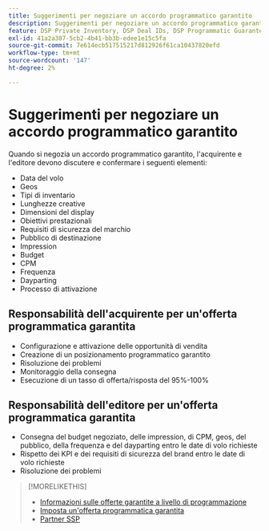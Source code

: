 ```yaml
---
title: Suggerimenti per negoziare un accordo programmatico garantito
description: Suggerimenti per negoziare un accordo programmatico garantito (PG) ed elenchi delle responsabilità di buyer ed editori.
feature: DSP Private Inventory, DSP Deal IDs, DSP Programmatic Guaranteed Deals
exl-id: 41a2a307-5cb2-4b41-bb3b-edee1e15c5fa
source-git-commit: 7e614ecb517515217d812926f61ca10437820efd
workflow-type: tm+mt
source-wordcount: '147'
ht-degree: 2%

---
```


# Suggerimenti per negoziare un accordo programmatico garantito

Quando si negozia un accordo programmatico garantito, l&#39;acquirente e l&#39;editore devono discutere e confermare i seguenti elementi:

* Data del volo
* Geos
* Tipi di inventario
* Lunghezze creative
* Dimensioni del display
* Obiettivi prestazionali
* Requisiti di sicurezza del marchio
* Pubblico di destinazione
* Impression
* Budget
* CPM
* Frequenza
* Dayparting
* Processo di attivazione

## Responsabilità dell&#39;acquirente per un&#39;offerta programmatica garantita

* Configurazione e attivazione delle opportunità di vendita
* Creazione di un posizionamento programmatico garantito
* Risoluzione dei problemi
* Monitoraggio della consegna
* Esecuzione di un tasso di offerta/risposta del 95%-100%

## Responsabilità dell&#39;editore per un&#39;offerta programmatica garantita

* Consegna del budget negoziato, delle impression, di CPM, geos, del pubblico, della frequenza e del dayparting entro le date di volo richieste
* Rispetto dei KPI e dei requisiti di sicurezza del brand entro le date di volo richieste
* Risoluzione dei problemi

>[!MORELIKETHIS]
>
>* [Informazioni sulle offerte garantite a livello di programmazione](programmatic-guaranteed-about.md)
>* [Imposta un&#39;offerta programmatica garantita](programmatic-guaranteed-set-up.md)
>* [Partner SSP](ssp-partners.md)
